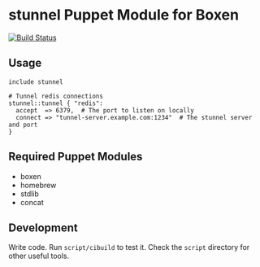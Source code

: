 # stunnel Puppet Module for Boxen
[![Build
Status](https://travis-ci.org/eachscape/puppet-stunnel.png?branch=master)](https://travis-ci.org/eachscape/puppet-stunnel)

## Usage

```puppet
include stunnel

# Tunnel redis connections
stunnel::tunnel { "redis":
  accept  => 6379,  # The port to listen on locally
  connect => "tunnel-server.example.com:1234"  # The stunnel server and port
}
```

## Required Puppet Modules

* boxen
* homebrew
* stdlib
* concat

## Development

Write code. Run `script/cibuild` to test it. Check the `script`
directory for other useful tools.